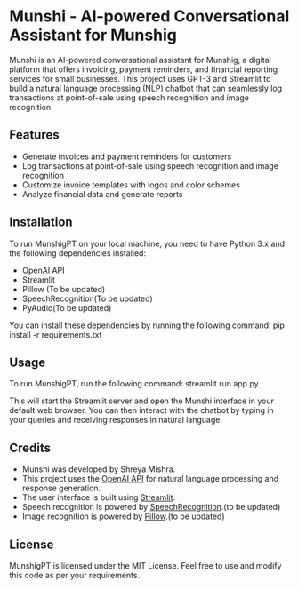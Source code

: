 # Munshi - AI-powered Conversational Assistant for Munshig

Munshi is an AI-powered conversational assistant for Munshig, a digital platform that offers invoicing, payment reminders, and financial reporting services for small businesses. This project uses GPT-3 and Streamlit to build a natural language processing (NLP) chatbot that can seamlessly log transactions at point-of-sale using speech recognition and image recognition.

## Features

- Generate invoices and payment reminders for customers
- Log transactions at point-of-sale using speech recognition and image recognition
- Customize invoice templates with logos and color schemes
- Analyze financial data and generate reports

## Installation

To run MunshigPT on your local machine, you need to have Python 3.x and the following dependencies installed:

- OpenAI API
- Streamlit
- Pillow (To be updated)
- SpeechRecognition(To be updated)
- PyAudio(To be updated)

You can install these dependencies by running the following command:
pip install -r requirements.txt

## Usage

To run MunshigPT, run the following command:
streamlit run app.py

This will start the Streamlit server and open the Munshi interface in your default web browser. You can then interact with the chatbot by typing in your queries and receiving responses in natural language.

## Credits

- Munshi was developed by Shreya Mishra.
- This project uses the [OpenAI API](https://openai.com/api/) for natural language processing and response generation.
- The user interface is built using [Streamlit](https://streamlit.io/).
- Speech recognition is powered by [SpeechRecognition](https://pypi.org/project/SpeechRecognition/).(to be updated)
- Image recognition is powered by [Pillow](https://pillow.readthedocs.io/en/stable/).(to be updated)

## License

MunshigPT is licensed under the MIT License. Feel free to use and modify this code as per your requirements.
